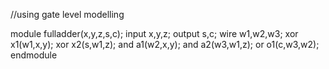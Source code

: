 //using gate level modelling

module fulladder(x,y,z,s,c);
input x,y,z;
output s,c;
wire w1,w2,w3;
xor x1(w1,x,y);
xor x2(s,w1,z); 
and a1(w2,x,y);
and a2(w3,w1,z);
or o1(c,w3,w2);
endmodule 
